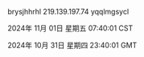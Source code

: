 brysjhhrhl 219.139.197.74 yqqlmgsycl

2024年 11月 01日 星期五 07:40:01 CST

2024年 10月 31日 星期四 23:40:01 GMT

